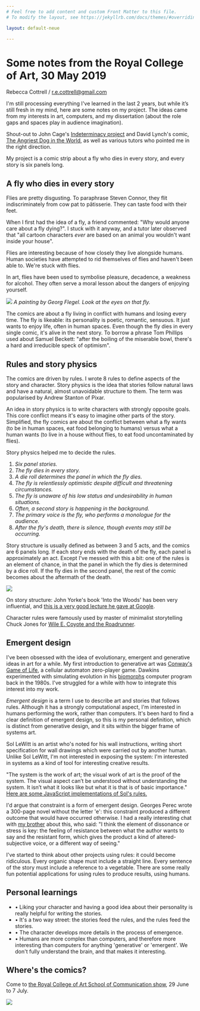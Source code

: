 ```yaml
---
# Feel free to add content and custom Front Matter to this file.
# To modify the layout, see https://jekyllrb.com/docs/themes/#overriding-theme-defaults

layout: default-neue

---
```


# Some notes from the Royal College of Art, 30 May 2019

Rebecca Cottrell / r.e.cottrell@gmail.com

I'm still processing everything I've learned in the last 2 years, but while it’s still fresh in my mind, here are some notes on my project. The ideas came from my interests in art, computers, and my dissertation (about the role gaps and spaces play in audience imagination).

 Shout-out to John Cage's [Indeterminacy project](https://en.wikipedia.org/wiki/Indeterminacy_(music)) and David Lynch's comic, [The Angriest Dog in the World](http://www.lynchnet.com/angrydog/), as well as various tutors who pointed me in the right direction.

 My project is a comic strip about a fly who dies in every story, and every story is six panels long.

## A fly who dies in every story

Flies are pretty disgusting. To paraphrase Steven Connor, they flit indiscriminately from cow pat to pâtisserie. They can taste food with their feet.

When I first had the idea of a fly, a friend commented: "Why would anyone care about a fly dying?". I stuck with it anyway, and a tutor later observed that "all cartoon characters *ever* are based on an animal you wouldn't want inside your house".

Flies are interesting because of how closely they live alongside humans. Human societies have attempted to rid themselves of flies and haven't been able to. We're stuck with flies.

In art, flies have been used to symbolise pleasure, decadence, a weakness for alcohol. They often serve a moral lesson about the dangers of enjoying yourself.

![](assets/images/georg-flegel.jpg)
*A painting by Georg Flegel. Look at the eyes on that fly.*

The comics are about a fly living in conflict with humans and losing every time. The fly is likeable: its personality is poetic, romantic, sensuous. It just wants to enjoy life, often in human spaces. Even though the fly dies in every single comic, it's alive in the next story. To borrow a phrase Tom Phillips used about Samuel Beckett: "after the boiling of the miserable bowl, there's a hard and irreducible speck of optimism".


## Rules and story physics

The comics are driven by rules. I wrote 8 rules to define aspects of the story and character. Story physics is the idea that stories follow natural laws and have a natural, almost unavoidable structure to them. The term was popularised by Andrew Stanton of Pixar.

An idea in story physics is to write characters with strongly opposite goals. This core conflict means it's easy to imagine other parts of the story. Simplified, the fly comics are about the conflict between what a fly wants (to be in human spaces, eat food belonging to humans) versus what a human wants (to live in a house without flies, to eat food uncontaminated by flies).

Story physics helped me to decide the rules.


1. *Six panel stories.*
2. *The fly dies in every story.*
3. *A die roll determines the panel in which the fly dies.*
4. *The fly is relentlessly optimistic despite difficult and threatening circumstances.*
5. *The fly is unaware of his low status and undesirability in human situations.*
6. *Often, a second story is happening in the background.*
7. *The primary voice is the fly, who performs a monologue for the audience.*
8. *After the fly's death, there is silence, though events may still be occurring.*

Story structure is usually defined as between 3 and 5 acts, and the comics are 6 panels long. If each story ends with the death of the fly, each panel is approximately an act. Except I've messed with this a bit: one of the rules is an element of chance, in that the panel in which the fly dies is determined by a dice roll. If the fly dies in the second panel, the rest of the comic becomes about the aftermath of the death.  


![](assets/images/flyvshuman.png)

On story structure: John Yorke's book 'Into the Woods' has been very influential, and [this is a very good lecture he gave at Google](https://www.youtube.com/watch?v=P0UZHUnB5pQ).

Character rules were famously used by master of minimalist storytelling Chuck Jones for [Wile E. Coyote and the Roadrunner](https://www.vox.com/2015/3/5/8157519/chuck-jones-rules-for-roadrunner-coyote).


## Emergent design

I've been obsessed with the idea of evolutionary, emergent and generative ideas in art for a while. My first introduction to generative art was [Conway's Game of Life](https://en.wikipedia.org/wiki/Conway%27s_Game_of_Life), a cellular automaton zero-player game.  Dawkins experimented with simulating evolution in his [biomorphs](https://www.newscientist.com/article/2093366-richard-dawkinss-biomorphs-come-back-to-life/) computer program back in the 1980s. I've struggled for a while with how to integrate this interest into my work.

*Emergent design* is a term I use to describe art and stories that follows rules. Although it has a strongly computational aspect, I'm interested in humans performing the work, rather than computers. It's been hard to find a clear definition of emergent design, so this is my personal definition, which is distinct from generative design, and it sits within the bigger frame of systems art.

Sol LeWitt is an artist who's noted for his wall instructions, writing short specification for wall drawings which were carried out by another human.  Unlike Sol LeWitt, I'm not interested in exposing the system: I'm interested in systems as a kind of tool for interesting creative results.

 "The system is the work of art; the visual work of art is the proof of the system. The visual aspect can’t be understood without understanding the system. It isn’t what it looks like but what it is that is of basic importance."  [Here are some JavaScript implementations of Sol's rules.](http://solvingsol.com/solutions/)


I'd argue that constraint is a form of emergent design. Georges Perec wrote a 300-page novel without the letter 'e': this constraint produced a different outcome that would have occurred otherwise. I had a really interesting chat with [my brother](https://erghargh.com/) about this, who said: "I think the element of dissonance or stress is key: the feeling of resistance between what the author wants to say and the resistant form, which gives the product a kind of altered-subjective voice, or a different way of seeing."

I've started to think about other projects using rules: it could become ridiculous. Every organic shape must include a straight line. Every sentence of the story must include a reference to a vegetable. There are some really fun potential applications for using rules to produce results, using humans.

## Personal learnings

* • Liking your character and having a good idea about their personality is really helpful for writing the stories.
* • It's a two way street: the stories feed the rules, and the rules feed the stories.
* • The character develops more details in the process of emergence.
* • Humans are more complex than computers, and therefore more interesting than computers for anything 'generative' or 'emergent'.  We don't fully understand the brain, and that makes it interesting.

## Where's the comics?

Come to [the Royal College of Art School of Communication show](https://www.rca.ac.uk/news-and-events/events/show-2019/), 29 June to 7 July.

![](assets/images/hotel-frame-2.png)
